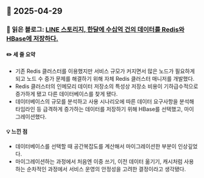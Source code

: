## 📅 2025-04-29
### 📖 읽은 블로그: [LINE 스토리지, 한달에 수십억 건의 데이터를 Redis와 HBase에 저장하다.](https://charsyam.wordpress.com/2012/04/29/%EB%B0%9C-%EB%B2%88%EC%97%AD-line-%EC%8A%A4%ED%86%A0%EB%A6%AC%EC%A7%80-%ED%95%9C%EB%8B%AC%EC%97%90-%EC%88%98%EC%8B%AD%EC%96%B5-%EA%B1%B4%EC%9D%98-%EB%8D%B0%EC%9D%B4%ED%84%B0%EB%A5%BC-redis%EC%99%80/)
#### ✏️ 세 줄 요약
- 기존 Redis 클러스터를 이용했지만 서비스 규모가 커지면서 많은 노드가 필요하게 되고 노드 수 증가 문제를 해결하기 위해 자체 Redis 클러스터 매니저를 개발했다. 
- Redis 클러스터의 인메모리 데이터 저장소의 특성상 저장소 비용이 기하급수적으로 증가하게 됐고 다른 데이터베이스를 찾게 됐다. 
- 데이터베이스의 규모를 분석하고 사용 시나리오에 따른 데이터 요구사항을 분석해 타임라인 등 급격하게 증가하는 데이터를 저장하기 위해 HBase를 선택했고, 마이그레이션했다.
#### 💡 느낀 점
- 데이터베이스를 선택할 때 공간복잡도를 계산해서 마이그레이션한 부분이 인상깊었다.
- 마이그레이션하는 과정에서 처음엔 이중 쓰기, 이전 데이터 옮기기, 캐시처럼 사용하는 순차적인 과정에서 서비스 운영의 안정성을 고려한 결정이라고 생각됐다.